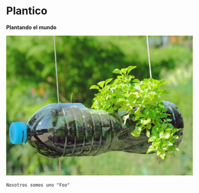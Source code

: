 # Plantico
<html>
 <body>
  <p><strong>Plantando el mundo</strong></p>
  <img src="sembrar-alimentos-en-botellas.jpg">
  <pre><code>Nosotros somos uno "Foo"</code></pre>
</code></pre>
<html>
